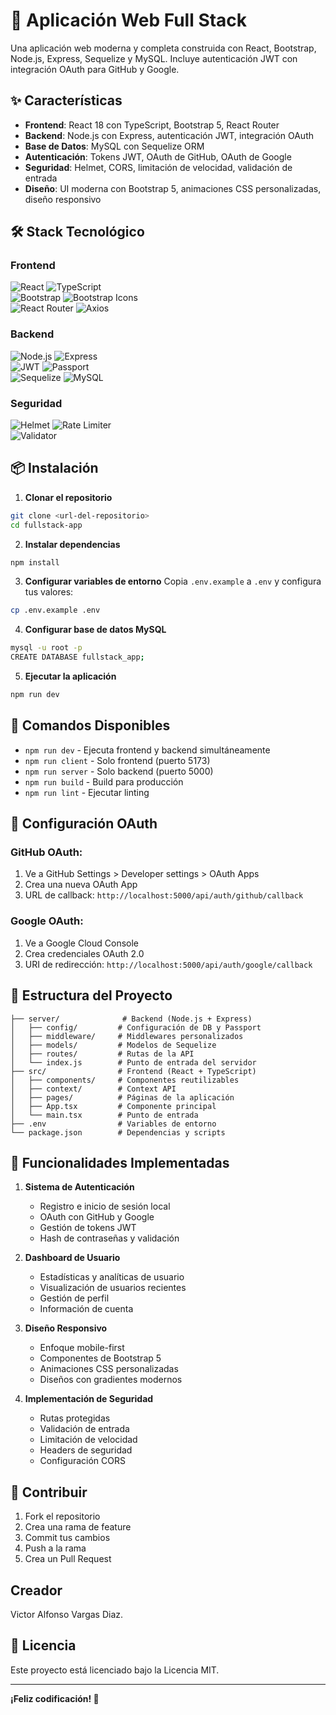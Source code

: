 # 🚀 Aplicación Web Full Stack

Una aplicación web moderna y completa construida con React, Bootstrap, Node.js, Express, Sequelize y MySQL. Incluye autenticación JWT con integración OAuth para GitHub y Google.

## ✨ Características

- **Frontend**: React 18 con TypeScript, Bootstrap 5, React Router
- **Backend**: Node.js con Express, autenticación JWT, integración OAuth
- **Base de Datos**: MySQL con Sequelize ORM
- **Autenticación**: Tokens JWT, OAuth de GitHub, OAuth de Google
- **Seguridad**: Helmet, CORS, limitación de velocidad, validación de entrada
- **Diseño**: UI moderna con Bootstrap 5, animaciones CSS personalizadas, diseño responsivo

## 🛠️ Stack Tecnológico

### Frontend
![React](https://img.shields.io/badge/React-20232A?style=for-the-badge&logo=react&logoColor=61DAFB)
![TypeScript](https://img.shields.io/badge/TypeScript-3178C6?style=for-the-badge&logo=typescript&logoColor=white)  
![Bootstrap](https://img.shields.io/badge/Bootstrap-563D7C?style=for-the-badge&logo=bootstrap&logoColor=white)
![Bootstrap Icons](https://img.shields.io/badge/Bootstrap_Icons-563D7C?style=for-the-badge&logo=bootstrap&logoColor=white)  
![React Router](https://img.shields.io/badge/React_Router-CA4245?style=for-the-badge&logo=react-router&logoColor=white)
![Axios](https://img.shields.io/badge/Axios-5A29E4?style=for-the-badge&logo=axios&logoColor=white)

### Backend
![Node.js](https://img.shields.io/badge/Node.js-339933?style=for-the-badge&logo=nodedotjs&logoColor=white)
![Express](https://img.shields.io/badge/Express-000000?style=for-the-badge&logo=express&logoColor=white)  
![JWT](https://img.shields.io/badge/JWT-000000?style=for-the-badge&logo=JSON%20web%20tokens&logoColor=white)
![Passport](https://img.shields.io/badge/Passport-34E27A?style=for-the-badge&logo=passport&logoColor=white)  
![Sequelize](https://img.shields.io/badge/Sequelize-52B0E7?style=for-the-badge&logo=sequelize&logoColor=white)
![MySQL](https://img.shields.io/badge/MySQL-4479A1?style=for-the-badge&logo=mysql&logoColor=white)

### Seguridad
![Helmet](https://img.shields.io/badge/Helmet-000000?style=for-the-badge&logo=helmet&logoColor=white)
![Rate Limiter](https://img.shields.io/badge/Rate_Limiter-000000?style=for-the-badge)  
![Validator](https://img.shields.io/badge/Validator-000000?style=for-the-badge&logo=validator&logoColor=white)

## 📦 Instalación

1. **Clonar el repositorio**
```bash
git clone <url-del-repositorio>
cd fullstack-app
```

2. **Instalar dependencias**
```bash
npm install
```

3. **Configurar variables de entorno**
Copia `.env.example` a `.env` y configura tus valores:
```bash
cp .env.example .env
```

4. **Configurar base de datos MySQL**
```bash
mysql -u root -p
CREATE DATABASE fullstack_app;
```

5. **Ejecutar la aplicación**
```bash
npm run dev
```

## 🚀 Comandos Disponibles

- `npm run dev` - Ejecuta frontend y backend simultáneamente
- `npm run client` - Solo frontend (puerto 5173)
- `npm run server` - Solo backend (puerto 5000)
- `npm run build` - Build para producción
- `npm run lint` - Ejecutar linting

## 🔐 Configuración OAuth

### GitHub OAuth:
1. Ve a GitHub Settings > Developer settings > OAuth Apps
2. Crea una nueva OAuth App
3. URL de callback: `http://localhost:5000/api/auth/github/callback`

### Google OAuth:
1. Ve a Google Cloud Console
2. Crea credenciales OAuth 2.0
3. URI de redirección: `http://localhost:5000/api/auth/google/callback`

## 📁 Estructura del Proyecto

```
├── server/              # Backend (Node.js + Express)
│   ├── config/         # Configuración de DB y Passport
│   ├── middleware/     # Middlewares personalizados
│   ├── models/         # Modelos de Sequelize
│   ├── routes/         # Rutas de la API
│   └── index.js        # Punto de entrada del servidor
├── src/                # Frontend (React + TypeScript)
│   ├── components/     # Componentes reutilizables
│   ├── context/        # Context API
│   ├── pages/          # Páginas de la aplicación
│   ├── App.tsx         # Componente principal
│   └── main.tsx        # Punto de entrada
├── .env                # Variables de entorno
└── package.json        # Dependencias y scripts
```

## 🌟 Funcionalidades Implementadas

1. **Sistema de Autenticación**
   - Registro e inicio de sesión local
   - OAuth con GitHub y Google
   - Gestión de tokens JWT
   - Hash de contraseñas y validación

2. **Dashboard de Usuario**
   - Estadísticas y analíticas de usuario
   - Visualización de usuarios recientes
   - Gestión de perfil
   - Información de cuenta

3. **Diseño Responsivo**
   - Enfoque mobile-first
   - Componentes de Bootstrap 5
   - Animaciones CSS personalizadas
   - Diseños con gradientes modernos

4. **Implementación de Seguridad**
   - Rutas protegidas
   - Validación de entrada
   - Limitación de velocidad
   - Headers de seguridad
   - Configuración CORS

## 🤝 Contribuir

1. Fork el repositorio
2. Crea una rama de feature
3. Commit tus cambios
4. Push a la rama
5. Crea un Pull Request

## Creador
Victor Alfonso Vargas Diaz.

## 📄 Licencia

Este proyecto está licenciado bajo la Licencia MIT.

---

**¡Feliz codificación! 🚀**
